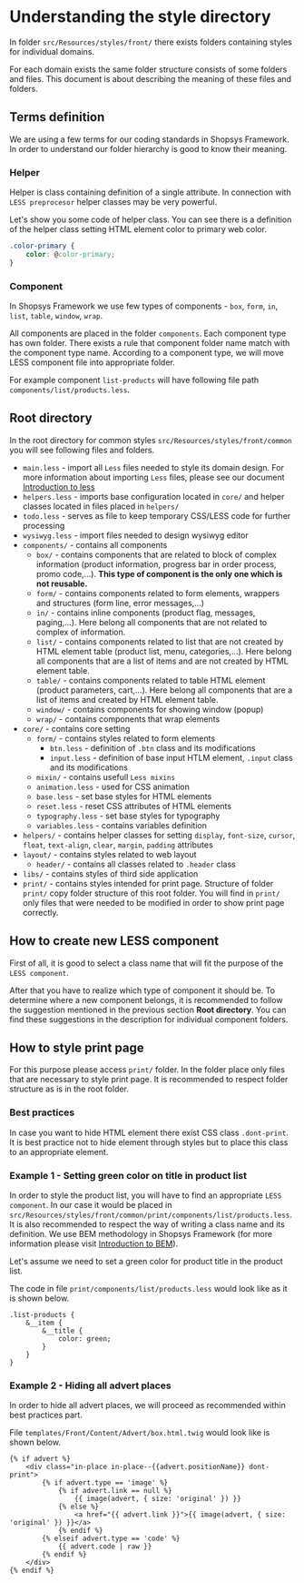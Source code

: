 # Understanding the style directory
In folder `src/Resources/styles/front/` there exists folders containing styles for individual domains.

For each domain exists the same folder structure consists of some folders and files.
This document is about describing the meaning of these files and folders.

## Terms definition
We are using a few terms for our coding standards in Shopsys Framework.
In order to understand our folder hierarchy is good to know their meaning.

### Helper
Helper is class containing definition of a single attribute.
In connection with `LESS preprocesor` helper classes may be very powerful.

Let's show you some code of helper class. You can see there is a definition of the helper class setting HTML element color to primary web color.
```css
.color-primary {
    color: @color-primary;
}
```

### Component
In Shopsys Framework we use few types of components - `box`, `form`, `in`, `list`, `table`, `window`, `wrap`.

All components are placed in the folder `components`. Each component type has own folder.
There exists a rule that component folder name match with the component type name.
According to a component type, we will move LESS component file into appropriate folder.

For example component `list-products` will have following file path `components/list/products.less`.

## Root directory
In the root directory for common styles `src/Resources/styles/front/common` you will see following files and folders.

- `main.less` - import all `Less` files needed to style its domain design. For more information about importing `Less` files, please see our document [Introduction to less](./introduction-to-less.md)
- `helpers.less` - imports base configuration located in `core/` and helper classes located in files placed in `helpers/`
- `todo.less` - serves as file to keep temporary CSS/LESS code for further processing
- `wysiwyg.less` - import files needed to design wysiwyg editor
- `components/` - contains all components
    - `box/` - contains components that are related to block of complex information (product information, progress bar in order process, promo code,...). **This type of component is the only one which is not reusable.**
    - `form/` - contains components related to form elements, wrappers and structures (form line, error messages,...)
    - `in/` - contains inline components (product flag, messages, paging,...). Here belong all components that are not related to complex of information.
    - `list/` - contains components related to list that are not created by HTML element table (product list, menu, categories,...). Here belong all components that are a list of items and are not created by HTML element table.
    - `table/` - contains components related to table HTML element (product parameters, cart,...). Here belong all components that are a list of items and created by HTML element table.
    - `window/` - contains components for showing window (popup)
    - `wrap/` - contains components that wrap elements
- `core/` - contains core setting
    - `form/` - contains styles related to form elements
        - `btn.less` - definition of `.btn` class and its modifications
        - `input.less` - definition of base input HTLM element, `.input` class and its modifications
    - `mixin/` - contains usefull `Less mixins`
    - `animation.less` - used for CSS animation
    - `base.less` - set base styles for HTML elements
    - `reset.less` - reset CSS attributes of HTML elements
    - `typography.less` - set base styles for typography
    - `variables.less` - contains variables definition
- `helpers/` - contains helper classes for setting `display`, `font-size`, `cursor`, `float`, `text-align`, `clear`, `margin`, `padding` attributes
- `layout/` - contains styles related to web layout
    - `header/` - contains all classes related to `.header` class
- `libs/` - contains styles of third side application
- `print/` - contains styles intended for print page. Structure of folder `print/` copy folder structure of this root folder. You will find in `print/` only files that were needed to be modified in order to show print page correctly.

## How to create new LESS component
First of all, it is good to select a class name that will fit the purpose of the `LESS component`.

After that you have to realize which type of component it should be.
To determine where a new component belongs, it is recommended to follow the suggestion mentioned in the previous section **Root directory**.
You can find these suggestions in the description for individual component folders.

## How to style print page
For this purpose please access `print/` folder.
In the folder place only files that are necessary to style print page.
It is recommended to respect folder structure as is in the root folder.

### Best practices
In case you want to hide HTML element there exist CSS class `.dont-print`.
It is best practice not to hide element through styles but to place this class to an appropriate element.

### Example 1 - Setting green color on title in product list
In order to style the product list, you will have to find an appropriate `LESS component`.
In our case it would be placed in `src/Resources/styles/front/common/print/components/list/products.less`.
It is also recommended to respect the way of writing a class name and its definition.
We use BEM methodology in Shopsys Framework (for more information please visit [Introduction to BEM](http://getbem.com/introduction/)).

Let's assume we need to set a green color for product title in the product list.

The code in file `print/components/list/products.less` would look like as it is shown below.
```less
.list-products {
    &__item {
        &__title {
            color: green;
        }
    }
}
```

### Example 2 - Hiding all advert places
In order to hide all advert places, we will proceed as recommended within best practices part.

File `templates/Front/Content/Advert/box.html.twig` would look like is shown below.
```twig
{% if advert %}
    <div class="in-place in-place--{{advert.positionName}} dont-print">
        {% if advert.type == 'image' %}
            {% if advert.link == null %}
                {{ image(advert, { size: 'original' }) }}
            {% else %}
                <a href="{{ advert.link }}">{{ image(advert, { size: 'original' }) }}</a>
            {% endif %}
        {% elseif advert.type == 'code' %}
            {{ advert.code | raw }}
        {% endif %}
    </div>
{% endif %}
```
